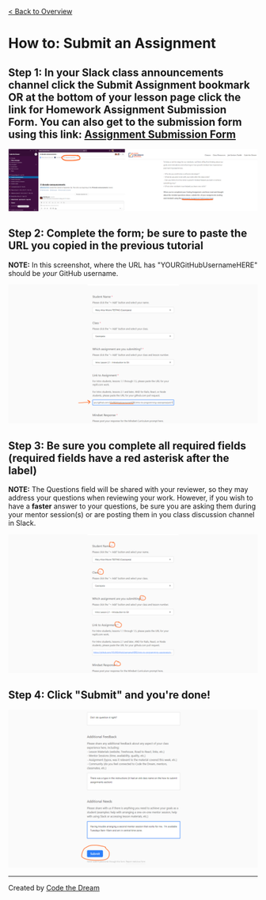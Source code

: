 [< Back to Overview](../../README.md)

# How to: Submit an Assignment

## Step 1: In your Slack class announcements channel click the Submit Assignment bookmark OR at the bottom of your lesson page click the link for Homework Assignment Submission Form.  You can also get to the submission form using this link: <a href="https://airtable.com/shrBpqHbS6wgInoF9" target="_blank">Assignment Submission Form</a>

![Submit Assignment: Step 1](../assets/submit-assignment/getting-to-submission-form.png)

## Step 2: Complete the form; be sure to paste the URL you copied in the previous tutorial
**NOTE:** In this screenshot, where the URL has "YOURGitHubUsernameHERE" should be _your_ GitHub username. 

![Submit Assignment: Step 2](../assets/submit-assignment/step-2-squibbyV2.png)

## Step 3: Be sure you complete all required fields (required fields have a red asterisk after the label)
**NOTE:** The Questions field will be shared with your reviewer, so they may address your questions when reviewing your work.  However, if you wish to have a **faster** answer to your questions, be sure you are asking them during your mentor session(s) or are posting them in you class discussion channel in Slack.

![Submit Assignment: Step 3](../assets/submit-assignment/step-3-squibbyV2.png)

## Step 4: Click "Submit" and you're done!

![Submit Assignment: Step 4](../assets/submit-assignment/step-4-squibbyV2.png)

---

Created by [Code the Dream](https://www.codethedream.org)
